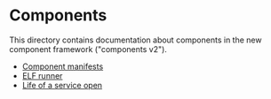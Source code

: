 # Components

This directory contains documentation about components in the new component
framework ("components v2").

- [Component manifests](component_manifests.md)
- [ELF runner](elf_runner.md)
- [Life of a service open](life_of_a_service_open.md)
